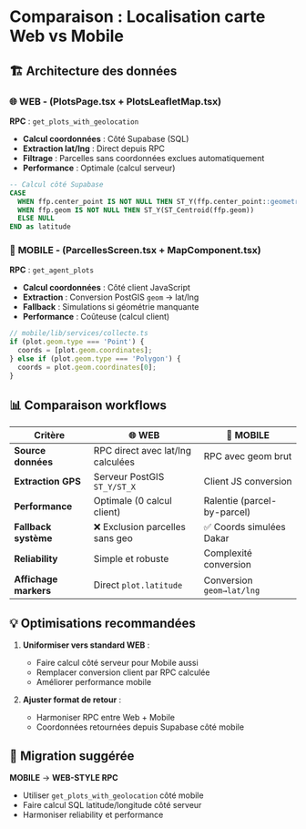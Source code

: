# Comparaison : Localisation carte Web vs Mobile

## 🏗️ Architecture des données

### 🌐 **WEB - (PlotsPage.tsx + PlotsLeafletMap.tsx)**

**RPC** : `get_plots_with_geolocation`

- **Calcul coordonnées** : Côté Supabase (SQL)
- **Extraction lat/lng** : Direct depuis RPC
- **Filtrage** : Parcelles sans coordonnées exclues automatiquement
- **Performance** : Optimale (calcul serveur)

```sql
-- Calcul côté Supabase
CASE 
  WHEN ffp.center_point IS NOT NULL THEN ST_Y(ffp.center_point::geometry)
  WHEN ffp.geom IS NOT NULL THEN ST_Y(ST_Centroid(ffp.geom))
  ELSE NULL
END as latitude
```

### 📱 **MOBILE - (ParcellesScreen.tsx + MapComponent.tsx)**

**RPC** : `get_agent_plots`

- **Calcul coordonnées** : Côté client JavaScript
- **Extraction** : Conversion PostGIS `geom` → lat/lng
- **Fallback** : Simulations si géométrie manquante
- **Performance** : Coûteuse (calcul client)

```typescript
// mobile/lib/services/collecte.ts
if (plot.geom.type === 'Point') {
  coords = [plot.geom.coordinates];
} else if (plot.geom.type === 'Polygon') {
  coords = plot.geom.coordinates[0];
}
```

## 📊 Comparaison workflows

| **Critère** | **🌐 WEB** | **📱 MOBILE** |
|-------------|------------|---------------|
| **Source données** | RPC direct avec lat/lng calculées | RPC avec geom brut |
| **Extraction GPS** | Serveur PostGIS `ST_Y/ST_X` | Client JS conversion |
| **Performance** | Optimale (0 calcul client) | Ralentie (parcel-by-parcel) |
| **Fallback système** | ❌ Exclusion parcelles sans geo | ✅ Coords simulées Dakar |
| **Reliability** | Simple et robuste | Complexité conversion |
| **Affichage markers** | Direct `plot.latitude` | Conversion `geom→lat/lng` |

## 💡 Optimisations recommandées

1. **Uniformiser vers standard WEB** :
   - Faire calcul côté serveur pour Mobile aussi
   - Remplacer conversion client par RPC calculée
   - Améliorer performance mobile

2. **Ajuster format de retour** :
   - Harmoniser RPC entre Web + Mobile
   - Coordonnées retournées depuis Supabase côté mobile

## 🔄 Migration suggérée

**MOBILE** → **WEB-STYLE RPC**

- Utiliser `get_plots_with_geolocation` côté mobile
- Faire calcul SQL latitude/longitude côté serveur
- Harmoniser reliability et performance
